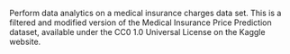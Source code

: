 Perform data analytics on a medical insurance charges data set. This is a filtered and modified version of the Medical Insurance Price Prediction dataset, available under the CC0 1.0 Universal License on the Kaggle website.
